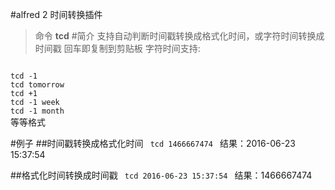 #alfred 2 时间转换插件
> 命令 **tcd**
#简介
> 支持自动判断时间戳转换成格式化时间，或字符时间转换成时间戳
回车即复制到剪贴板
字符时间支持: 
<code>
tcd -1
tcd tomorrow
tcd +1
tcd -1 week
tcd -1 month
</code>
等等格式

#例子
##时间戳转换成格式化时间
<code>
tcd 1466667474
</code>
结果：2016-06-23 15:37:54

##格式化时间转换成时间戳
<code>
tcd 2016-06-23 15:37:54
</code>
结果：1466667474